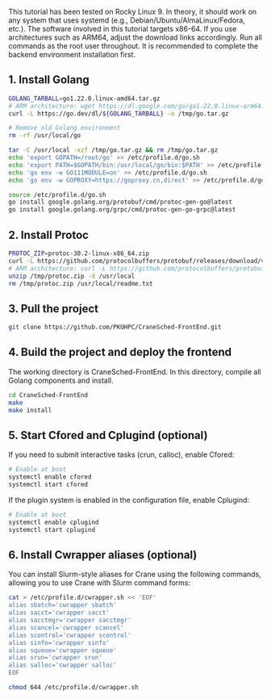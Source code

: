 This tutorial has been tested on Rocky Linux 9. In theory, it should work on any system that uses systemd (e.g., Debian/Ubuntu/AlmaLinux/Fedora, etc.).
The software involved in this tutorial targets x86-64. If you use architectures such as ARM64, adjust the download links accordingly.
Run all commands as the root user throughout. It is recommended to complete the backend environment installation first.

## 1. Install Golang
```bash
GOLANG_TARBALL=go1.22.0.linux-amd64.tar.gz
# ARM architecture: wget https://dl.google.com/go/go1.22.0.linux-arm64.tar.gz
curl -L https://go.dev/dl/${GOLANG_TARBALL} -o /tmp/go.tar.gz

# Remove old Golang environment
rm -rf /usr/local/go

tar -C /usr/local -xzf /tmp/go.tar.gz && rm /tmp/go.tar.gz
echo 'export GOPATH=/root/go' >> /etc/profile.d/go.sh
echo 'export PATH=$GOPATH/bin:/usr/local/go/bin:$PATH' >> /etc/profile.d/go.sh
echo 'go env -w GO111MODULE=on' >> /etc/profile.d/go.sh
echo 'go env -w GOPROXY=https://goproxy.cn,direct' >> /etc/profile.d/go.sh

source /etc/profile.d/go.sh
go install google.golang.org/protobuf/cmd/protoc-gen-go@latest
go install google.golang.org/grpc/cmd/protoc-gen-go-grpc@latest
```

## 2. Install Protoc
```bash
PROTOC_ZIP=protoc-30.2-linux-x86_64.zip
curl -L https://github.com/protocolbuffers/protobuf/releases/download/v30.2/${PROTOC_ZIP} -o /tmp/protoc.zip
# ARM architecture: curl -L https://github.com/protocolbuffers/protobuf/releases/download/v23.2/protoc-23.2-linux-aarch_64.zip -o /tmp/protoc.zip
unzip /tmp/protoc.zip -d /usr/local
rm /tmp/protoc.zip /usr/local/readme.txt
```

## 3. Pull the project
```bash
git clone https://github.com/PKUHPC/CraneSched-FrontEnd.git
```

## 4. Build the project and deploy the frontend
The working directory is CraneSched-FrontEnd. In this directory, compile all Golang components and install.
```bash
cd CraneSched-FrontEnd
make
make install
```

## 5. Start Cfored and Cplugind (optional)
If you need to submit interactive tasks (crun, calloc), enable Cfored:
```bash
# Enable at boot
systemctl enable cfored
systemctl start cfored
```

If the plugin system is enabled in the configuration file, enable Cplugind:
```bash
# Enable at boot
systemctl enable cplugind
systemctl start cplugind
```

## 6. Install Cwrapper aliases (optional)
You can install Slurm-style aliases for Crane using the following commands, allowing you to use Crane with Slurm command forms:
```bash
cat > /etc/profile.d/cwrapper.sh << 'EOF'
alias sbatch='cwrapper sbatch'
alias sacct='cwrapper sacct'
alias sacctmgr='cwrapper sacctmgr'
alias scancel='cwrapper scancel'
alias scontrol='cwrapper scontrol'
alias sinfo='cwrapper sinfo'
alias squeue='cwrapper squeue'
alias srun='cwrapper srun'
alias salloc='cwrapper salloc'
EOF

chmod 644 /etc/profile.d/cwrapper.sh
```